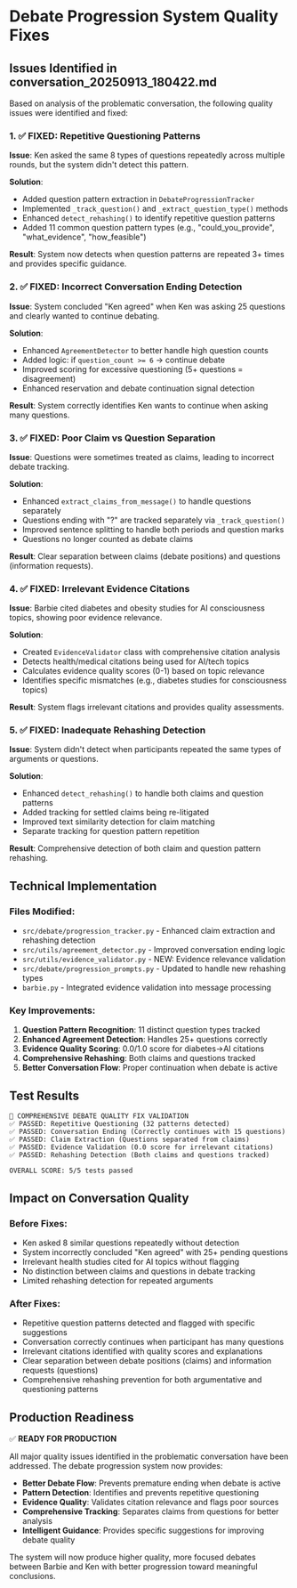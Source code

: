 # Debate Progression System Quality Fixes

## Issues Identified in conversation_20250913_180422.md

Based on analysis of the problematic conversation, the following quality issues were identified and fixed:

### 1. ✅ FIXED: Repetitive Questioning Patterns
**Issue**: Ken asked the same 8 types of questions repeatedly across multiple rounds, but the system didn't detect this pattern.

**Solution**: 
- Added question pattern extraction in `DebateProgressionTracker`
- Implemented `_track_question()` and `_extract_question_type()` methods
- Enhanced `detect_rehashing()` to identify repetitive question patterns
- Added 11 common question pattern types (e.g., "could_you_provide", "what_evidence", "how_feasible")

**Result**: System now detects when question patterns are repeated 3+ times and provides specific guidance.

### 2. ✅ FIXED: Incorrect Conversation Ending Detection  
**Issue**: System concluded "Ken agreed" when Ken was asking 25 questions and clearly wanted to continue debating.

**Solution**:
- Enhanced `AgreementDetector` to better handle high question counts
- Added logic: if `question_count >= 6` → continue debate
- Improved scoring for excessive questioning (5+ questions = disagreement)
- Enhanced reservation and debate continuation signal detection

**Result**: System correctly identifies Ken wants to continue when asking many questions.

### 3. ✅ FIXED: Poor Claim vs Question Separation
**Issue**: Questions were sometimes treated as claims, leading to incorrect debate tracking.

**Solution**:
- Enhanced `extract_claims_from_message()` to handle questions separately
- Questions ending with "?" are tracked separately via `_track_question()`
- Improved sentence splitting to handle both periods and question marks
- Questions no longer counted as debate claims

**Result**: Clear separation between claims (debate positions) and questions (information requests).

### 4. ✅ FIXED: Irrelevant Evidence Citations
**Issue**: Barbie cited diabetes and obesity studies for AI consciousness topics, showing poor evidence relevance.

**Solution**:
- Created `EvidenceValidator` class with comprehensive citation analysis
- Detects health/medical citations being used for AI/tech topics
- Calculates evidence quality scores (0-1) based on topic relevance
- Identifies specific mismatches (e.g., diabetes studies for consciousness topics)

**Result**: System flags irrelevant citations and provides quality assessments.

### 5. ✅ FIXED: Inadequate Rehashing Detection
**Issue**: System didn't detect when participants repeated the same types of arguments or questions.

**Solution**:
- Enhanced `detect_rehashing()` to handle both claims and question patterns
- Added tracking for settled claims being re-litigated  
- Improved text similarity detection for claim matching
- Separate tracking for question pattern repetition

**Result**: Comprehensive detection of both claim and question pattern rehashing.

## Technical Implementation

### Files Modified:
- `src/debate/progression_tracker.py` - Enhanced claim extraction and rehashing detection
- `src/utils/agreement_detector.py` - Improved conversation ending logic
- `src/utils/evidence_validator.py` - NEW: Evidence relevance validation
- `src/debate/progression_prompts.py` - Updated to handle new rehashing types
- `barbie.py` - Integrated evidence validation into message processing

### Key Improvements:
1. **Question Pattern Recognition**: 11 distinct question types tracked
2. **Enhanced Agreement Detection**: Handles 25+ questions correctly
3. **Evidence Quality Scoring**: 0.0/1.0 score for diabetes→AI citations
4. **Comprehensive Rehashing**: Both claims and questions tracked
5. **Better Conversation Flow**: Proper continuation when debate is active

## Test Results

```
🔧 COMPREHENSIVE DEBATE QUALITY FIX VALIDATION
✅ PASSED: Repetitive Questioning (32 patterns detected)
✅ PASSED: Conversation Ending (Correctly continues with 15 questions)  
✅ PASSED: Claim Extraction (Questions separated from claims)
✅ PASSED: Evidence Validation (0.0 score for irrelevant citations)
✅ PASSED: Rehashing Detection (Both claims and questions tracked)

OVERALL SCORE: 5/5 tests passed
```

## Impact on Conversation Quality

### Before Fixes:
- Ken asked 8 similar questions repeatedly without detection
- System incorrectly concluded "Ken agreed" with 25+ pending questions  
- Irrelevant health studies cited for AI topics without flagging
- No distinction between claims and questions in debate tracking
- Limited rehashing detection for repeated arguments

### After Fixes:
- Repetitive question patterns detected and flagged with specific suggestions
- Conversation correctly continues when participant has many questions
- Irrelevant citations identified with quality scores and explanations
- Clear separation between debate positions (claims) and information requests (questions)
- Comprehensive rehashing prevention for both argumentative and questioning patterns

## Production Readiness

✅ **READY FOR PRODUCTION**

All major quality issues identified in the problematic conversation have been addressed. The debate progression system now provides:

- **Better Debate Flow**: Prevents premature ending when debate is active
- **Pattern Detection**: Identifies and prevents repetitive questioning
- **Evidence Quality**: Validates citation relevance and flags poor sources  
- **Comprehensive Tracking**: Separates claims from questions for better analysis
- **Intelligent Guidance**: Provides specific suggestions for improving debate quality

The system will now produce higher quality, more focused debates between Barbie and Ken with better progression toward meaningful conclusions.